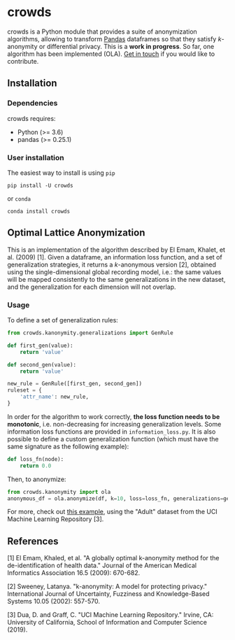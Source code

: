 # crowds
crowds is a Python module that provides a suite of anonymization algorithms, allowing to transform [Pandas](https://pandas.pydata.org/) dataframes so that they satisfy *k*-anonymity or differential privacy. This is a **work in progress**. So far, one algorithm has been implemented (OLA). [Get in touch](mailto:leo@mazzone.space) if you would like to contribute.

## Installation
### Dependencies
crowds requires:
- Python (>= 3.6)
- pandas (>= 0.25.1)

### User installation
The easiest way to install is using `pip`
```
pip install -U crowds
```
or `conda`
```
conda install crowds
```

## Optimal Lattice Anonymization
This is an implementation of the algorithm described by El Emam, Khalet, et al. (2009) [1]. Given a dataframe, an information loss function, and a set of generalization strategies, it returns a *k*-anonymous version [2], obtained using the single-dimensional global recording model, i.e.: the same values will be mapped consistently to the same generalizations in the new dataset, and the generalization for each dimension will not overlap.

### Usage
To define a set of generalization rules:

```python
from crowds.kanonymity.generalizations import GenRule

def first_gen(value):
    return 'value'

def second_gen(value):
    return 'value'

new_rule = GenRule([first_gen, second_gen])
ruleset = {
    'attr_name': new_rule,
}
```

In order for the algorithm to work correctly, **the loss function needs to be monotonic**, i.e. non-decreasing for increasing generalization levels. Some information loss functions are provided in `information_loss.py`. It is also possible to define a custom generalization function (which must have the same signature as the following example):

```python
def loss_fn(node):
    return 0.0
```

Then, to anonymize:

```python
from crowds.kanonymity import ola
anonymous_df = ola.anonymize(df, k=10, loss=loss_fn, generalizations=gen_rules)
```

For more, check out [this example](example/example.py), using the "Adult" dataset from the UCI Machine Learning Repository [3].

## References
[1] El Emam, Khaled, et al. "A globally optimal k-anonymity method for the de-identification of health data." Journal of the American Medical Informatics Association 16.5 (2009): 670-682.

[2] Sweeney, Latanya. "k-anonymity: A model for protecting privacy." International Journal of Uncertainty, Fuzziness and Knowledge-Based Systems 10.05 (2002): 557-570.

[3] Dua, D. and Graff, C. "UCI Machine Learning Repository." Irvine, CA: University of California, School of Information and Computer Science (2019). 
